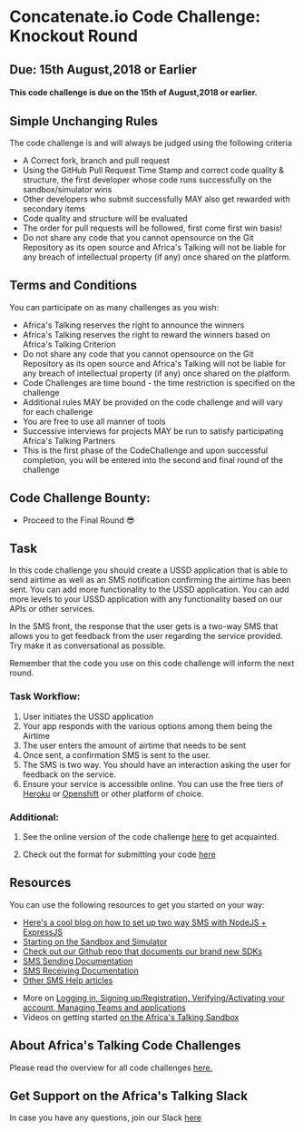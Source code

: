# Concatenate.io Code Challenge: Knockout Round
## Due: 15th August,2018 or Earlier
#### This code challenge is due on the 15th of August,2018 or earlier. 

## Simple Unchanging Rules
The code challenge is and will always be judged using the following criteria
  - A Correct fork, branch and pull request
  - Using the GitHub Pull Request Time Stamp and correct code quality & structure, the first developer whose code runs successfully on the sandbox/simulator wins
  - Other developers who submit successfully MAY also get rewarded with secondary items
  - Code quality and structure will be evaluated
  - The order for pull requests will be followed, first come first win basis!
  - Do not share any code that you cannot opensource on the Git Repository as its open source and Africa's Talking will not be liable for any breach of intellectual property (if any) once shared on the platform.

## Terms and Conditions
You can participate on as many challenges as you wish:
  - Africa's Talking reserves the right to announce the winners
  - Africa's Talking reserves the right to reward the winners based on Africa's Talking Criterion
  - Do not share any code that you cannot opensource on the Git Repository as its open source and Africa's Talking will not be liable for any breach of intellectual property (if any) once shared on the platform.
  - Code Challenges are time bound - the time restriction is specified on the challenge
  - Additional rules MAY be provided on the code challenge and will vary for each challenge
  - You are free to use all manner of tools
  - Successive interviews for projects MAY be run to satisfy participating Africa's Talking Partners
  - This is the first phase of the CodeChallenge and upon successful completion, you will be entered into the second and final round of the challenge

## Code Challenge Bounty:
  - Proceed to the Final Round 😎

## Task
In this code challenge you should create a USSD application that is able to send airtime as well as an SMS notification confirming the airtime has been sent. You can add more functionality to the USSD application. You can add more levels to your USSD application with any functionality based on our APIs or other services.

In the SMS front, the response that the user gets is a two-way SMS that allows you to get feedback from the user regarding the service provided. Try make it as conversational as possible.

Remember that the code you use on this code challenge will inform the next round. 

### Task Workflow:
1. User initiates the USSD application
2. Your app responds with the various options among them being the Airtime 
3. The user enters the amount of airtime that needs to be sent 
4. Once sent, a confirmation SMS is sent to the user.
5. The SMS is two way. You should have an interaction asking the user for feedback on the service.
5. Ensure your service is accessible online. You can use the free tiers of [Heroku](https://www.heroku.com/) or [Openshift](https://www.openshift.com/) or other platform of choice.

### Additional:
1. See the online version of the code challenge [here](http://atdevoutreach.viewdocs.io/CodeChallengeConcatenateIO/CodeChallengeConcatenateIO/) to get acquainted.

2.  Check out the format for submitting your code [here](http://atdevoutreach.viewdocs.io/CodeChallengeConcatenateIO/CodeChallengeSteps/)

## Resources
You can use the following resources to get you started on your way:
* [Here's a cool blog on how to set up two way SMS with NodeJS + ExpressJS](https://blog.africastalking.com/building-a-two-way-sms-application-using-express-and-africas-talking-api-d92d0c559ed3)
* [Starting on the Sandbox and Simulator](http://help.africastalking.com/website/how-to-get-started-on-the-africas-talking-sand-box)
* [Check out our Github repo that documents our brand new SDKs](https://github.com/AfricasTalkingLtd/)
* [SMS Sending Documentation](http://docs.africastalking.com/sms/sending)
* [SMS Receiving Documentation](http://docs.africastalking.com/sms/callback)
* [Other SMS Help articles](http://help.africastalking.com/sms)
- More on [Logging in, Signing up/Registration, Verifying/Activating your account, Managing Teams and applications](http://help.africastalking.com/website)
- Videos on getting started [on the Africa's Talking Sandbox](https://www.dropbox.com/sh/qq086503d5zaq7l/AADEo-oazNF_PgYIPRjPpeCua?dl=0)


## About Africa's Talking Code Challenges
Please read the overview for all code challenges [here.](http://atdevoutreach.viewdocs.io/CodeChallengeConcatenateIO/)

## Get Support on the Africa's Talking Slack
In case you have any questions, join our Slack [here](https://slackin-africastalking.now.sh/)




